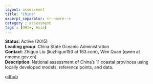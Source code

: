 ```yaml
---
layout: assessment
title: "China"
excerpt_separator: <!--more-->
category : assessment
tags : [OHI+, Asia]
---
```


**Status**: Active (2015)  
**Leading group**: China State Oceanic Administration  
**Contact**: Zhiguo Liu (liuzhiguo150 at 163.com), Wen Quan (qwen at nmemc.gov.cn)  
**Description**: National assessment of China’s 11 coastal provinces using locally developed models, reference points, and data.

<a href="https://github.com/OHI-Science/chn" target="_blank">github</a>


